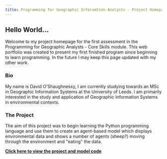 ```yaml
---
title: Programming for Geographic Inforamtion Analysts - Project Homepage
---
```


## Hello World... 
Welcome to my project homepage for the first assessment in the Programming for Geographic Analysts - Core Skills module. This web portfolio was created to present my first finished program since beginning to learn programming. In the future I may keep this page updated with my other work.  

### Bio
My name is David O'Shaughnessy, I am currently studying towards an MSc in Geographic Information Systems at the University of Leeds. I am primarily interested in the study and application of Geographic Information Systems in environmental contexts.

### The Project
The aim of this project was to begin learning the Python programming language and use them to create an agent-based model which displays environmental data and shows a number of agents (sheep?) moving through the environment and "eating" the data.


[**Click here to view the project and model code**](https://davidosh96.github.io/projectlinks.html)
